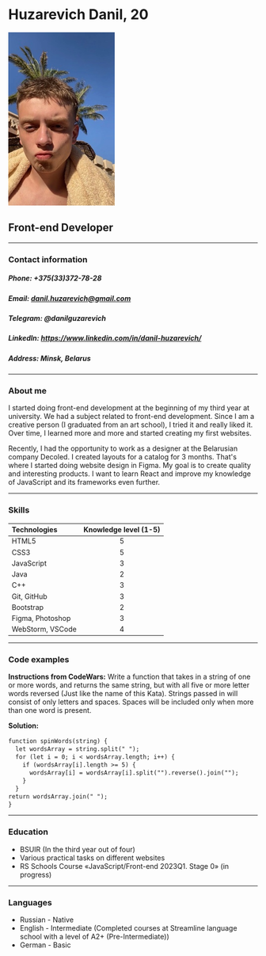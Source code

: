 # **Huzarevich Danil, 20**
![myphoto](https://github.com/angryfronter/STUDYING/blob/main/mycvphoto.jpg?raw=true "Мое фото")
## **Front-end Developer**

---
### **Contact information**
##### Phone: +375(33)372-78-28
##### Email: danil.huzarevich@gmail.com
##### Telegram: @danilguzarevich
##### Linkedln: https://www.linkedin.com/in/danil-huzarevich/
##### Address: Minsk, Belarus

---
### **About me**


I started doing front-end development at the beginning of my third year at university. We had a subject related to front-end development. Since I am a creative person (I graduated from an art school), I tried it and really liked it. Over time, I learned more and more and started creating my first websites.


Recently, I had the opportunity to work as a designer at the Belarusian company Decoled. I created layouts for a catalog for 3 months. That's where I started doing website design in Figma. My goal is to create quality and interesting products. I want to learn React and improve my knowledge of JavaScript and its frameworks even further.

---
### **Skills**


| **Technologies** | **Knowledge level (1-5)** |
| :--- | :---: |
| HTML5 | 5 |
| CSS3 | 5 |
| JavaScript | 3 |
| Java | 2 |
| C++ | 3 |
| Git, GitHub | 3 |
| Bootstrap | 2 |
| Figma, Photoshop | 3 |
| WebStorm, VSCode | 4 |

---
### **Code examples**


**Instructions from CodeWars:** Write a function that takes in a string of one or more words, and returns the same string, but with all five or more letter words reversed (Just like the name of this Kata). Strings passed in will consist of only letters and spaces. Spaces will be included only when more than one word is present.


**Solution:**


```
function spinWords(string) {
  let wordsArray = string.split(" ");
  for (let i = 0; i < wordsArray.length; i++) {
    if (wordsArray[i].length >= 5) {
      wordsArray[i] = wordsArray[i].split("").reverse().join("");
    }
  }
return wordsArray.join(" ");  
}
```


---
### **Education**


* BSUIR (In the third year out of four)
* Various practical tasks on different websites
* RS Schools Course «JavaScript/Front-end 2023Q1. Stage 0» (in progress)

---
### **Languages**


- Russian - Native
- English - Intermediate (Completed courses at Streamline language school with a level of A2+ (Pre-Intermediate))
- German - Basic
